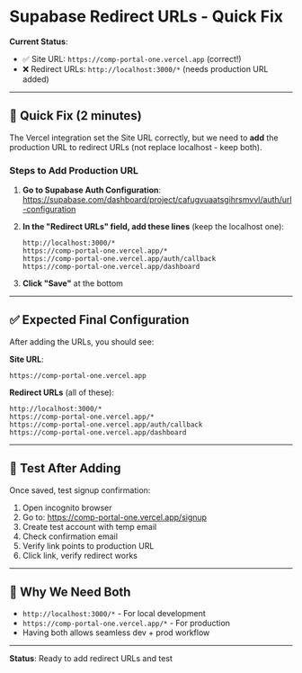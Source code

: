 # Supabase Redirect URLs - Quick Fix

**Current Status**:
- ✅ Site URL: `https://comp-portal-one.vercel.app` (correct!)
- ❌ Redirect URLs: `http://localhost:3000/*` (needs production URL added)

---

## 🔧 Quick Fix (2 minutes)

The Vercel integration set the Site URL correctly, but we need to **add** the production URL to redirect URLs (not replace localhost - keep both).

### Steps to Add Production URL

1. **Go to Supabase Auth Configuration**:
   https://supabase.com/dashboard/project/cafugvuaatsgihrsmvvl/auth/url-configuration

2. **In the "Redirect URLs" field, add these lines** (keep the localhost one):
   ```
   http://localhost:3000/*
   https://comp-portal-one.vercel.app/*
   https://comp-portal-one.vercel.app/auth/callback
   https://comp-portal-one.vercel.app/dashboard
   ```

3. **Click "Save"** at the bottom

---

## ✅ Expected Final Configuration

After adding the URLs, you should see:

**Site URL**:
```
https://comp-portal-one.vercel.app
```

**Redirect URLs** (all of these):
```
http://localhost:3000/*
https://comp-portal-one.vercel.app/*
https://comp-portal-one.vercel.app/auth/callback
https://comp-portal-one.vercel.app/dashboard
```

---

## 🧪 Test After Adding

Once saved, test signup confirmation:

1. Open incognito browser
2. Go to: https://comp-portal-one.vercel.app/signup
3. Create test account with temp email
4. Check confirmation email
5. Verify link points to production URL
6. Click link, verify redirect works

---

## 📝 Why We Need Both

- `http://localhost:3000/*` - For local development
- `https://comp-portal-one.vercel.app/*` - For production
- Having both allows seamless dev + prod workflow

---

**Status**: Ready to add redirect URLs and test
